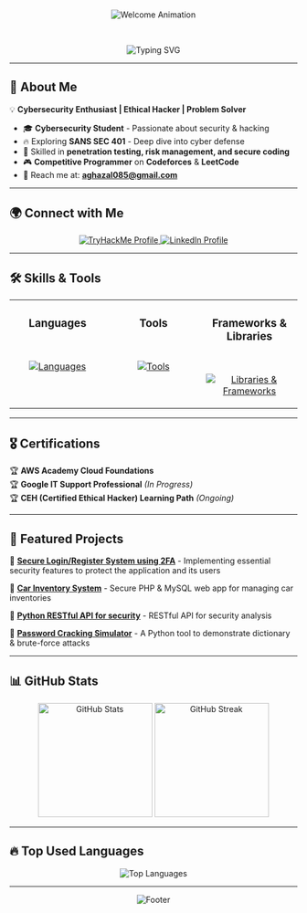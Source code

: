 <br>
<p align="center">
	<a>
		<img src="https://capsule-render.vercel.app/api?type=waving&height=250&color=gradient&text=Welcome!&fontAlignY=40&fontSize=50&fontColor=ffffff" alt="Welcome Animation"/>
	</a>
</p>
<br>

<p align="center">
	<a>
  <img src="https://readme-typing-svg.demolab.com?font=Fira+Code&size=35&pause=1000&color=00FFD1&center=true&vCenter=true&width=700&height=60&lines=Welcome+to+My+Profile!;I'm+a+Passionate+Learner;Focused+on+Cybersecurity+%26+Tech;Let's+Build+Secure+Systems+Together!" alt="Typing SVG" />
</a>

</p>

---

## 🚀 About Me  

💡 **Cybersecurity Enthusiast | Ethical Hacker | Problem Solver**  

- 🎓 **Cybersecurity Student** - Passionate about security & hacking  
- 🔥 Exploring **SANS SEC 401** - Deep dive into cyber defense  
- 🎯 Skilled in **penetration testing, risk management, and secure coding**  
- 🎮 **Competitive Programmer** on **Codeforces** & **LeetCode**  
- 💌 Reach me at: **aghazal085@gmail.com**  

---

## 🌍 Connect with Me  

<p align="center">
	<a href="https://tryhackme.com/p/ghaza1" target="_blank">
		<img src="https://img.shields.io/badge/TryHackMe-212C42?style=for-the-badge&logo=tryhackme&logoColor=white" alt="TryHackMe Profile"/>
	</a>
	<a href="https://www.linkedin.com/in/ahmedghaza1" target="_blank">
		<img src="https://img.shields.io/badge/LinkedIn-0A66C2?style=for-the-badge&logo=linkedin&logoColor=white" alt="LinkedIn Profile"/>
	</a>
</p>

---

## 🛠️ Skills & Tools  

<table align="center">
	<tr>
		<td valign="top" width="33%">
			<h3 align="center">Languages</h3>
			<br>
			<p align="center"> 
				<a href="https://skillicons.dev">
					<img src="https://skillicons.dev/icons?i=cpp,python,html,css,js,dart,bash&perline=3" alt="Languages"/>
				</a>
			</p>
		</td>
		<td valign="top" width="33%">
			<h3 align="center">Tools</h3> 
			<br>
			<p align="center"> 
				<a href="https://skillicons.dev">
					<img src="https://skillicons.dev/icons?i=git,github,vscode,linux,notion,kali,docker&perline=3" alt="Tools"/>
				</a>
			</p>
		</td>
		<td valign="top" width="33%">
			<h3 align="center">Frameworks & Libraries</h3>
			<br>
			<p align="center"> 
				<a href="https://skillicons.dev">
					<img src="https://skillicons.dev/icons?i=flutter,nodejs,express&perline=3" alt="Libraries & Frameworks"/>
				</a>
			</p>
		</td>
	</tr>
</table>  

---

## 🎖️ Certifications  

🏆 **AWS Academy Cloud Foundations**  
🏆 **Google IT Support Professional** _(In Progress)_  
🏆 **CEH (Certified Ethical Hacker) Learning Path** _(Ongoing)_  

---

## 📂 Featured Projects  

🔹 **[Secure Login/Register System using 2FA](https://github.com/ghaza1/secure-login-register-system)** - Implementing essential security features to protect the application and its users

🔹 **[Car Inventory System](https://github.com/ghaza1/Car-Rental-System-Web-Application)** - Secure PHP & MySQL web app for managing car inventories

🔹 **[Python RESTful API for security](https://github.com/ghaza1/security-api)** - RESTful API for security analysis

🔹 **[Password Cracking Simulator](https://github.com/ghaza1/Password-Cracking-Simulator)** - A Python tool to demonstrate dictionary & brute-force attacks

---

## 📊 GitHub Stats  

<p align="center">
	<img src="https://github-readme-stats.vercel.app/api?username=ghaza1&theme=radical&show_icons=true&hide_border=true" alt="GitHub Stats" height="200px"/>
	<img src="https://streak-stats.demolab.com?user=ghaza1&theme=radical&hide_border=true" alt="GitHub Streak" height="200px"/>
</p>

---

## 🔥 Top Used Languages  

<p align="center">
	<img src="https://github-readme-stats.vercel.app/api/top-langs/?username=ghaza1&layout=compact&theme=radical&hide_border=true" alt="Top Languages"/>
</p>

---

<p align="center">
	<a>
		<img src="https://capsule-render.vercel.app/api?type=waving&height=150&color=gradient&section=footer" alt="Footer"/>
	</a>
</p>
